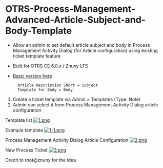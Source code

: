 # OTRS-Process-Management-Advanced-Article-Subject-and-Body-Template
- Allow an admin to set default article subject and body in Process Management Activity Dialog (for Article configuration) using existing ticket template feature
- Built for OTRS CE 6.0.x / Znuny LTS  
- [Basic version here](https://github.com/mo-azfar/OTRS-Process-Management-Basic-Article-Subject-and-Body-Template)     
  
		Article Description Short = Subject    
		Template for Body = Body    


1. Create a ticket template via Admin > Templates (Type: Note)  
2. Admin can select it from Process Management Activity Dialog article configuration  
  
  
Template list
[![1.png](https://i.postimg.cc/bJtNxkTg/1.png)](https://postimg.cc/k67m9VLR)

Example template
[![1-1.png](https://i.postimg.cc/SKwmxjhM/1-1.png)](https://postimg.cc/hJbkCDhD)

Process Management Activity Dialog Article Configuration
[![2.png](https://i.postimg.cc/QtGrrPQg/2.png)](https://postimg.cc/QBbzQfnV)

New Process Ticket
[![3.png](https://i.postimg.cc/nhgyv5P8/3.png)](https://postimg.cc/TKjNxkxQ)

Credit to root@znuny for the idea